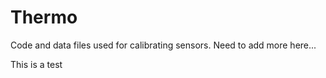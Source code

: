 # Thermo

Code and data files used for calibrating sensors.  Need to add more here...

This is a test
